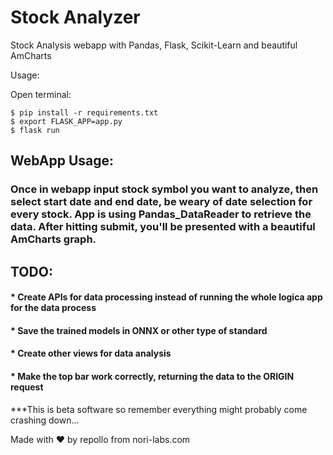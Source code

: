 # Stock Analyzer
Stock Analysis webapp with Pandas, Flask, Scikit-Learn and beautiful AmCharts


Usage:

Open terminal:

```
$ pip install -r requirements.txt
$ export FLASK_APP=app.py
$ flask run
```

## WebApp Usage:

### Once in webapp input stock symbol you want to analyze, then select start date and end date, be weary of date selection for every stock. App is using Pandas_DataReader to retrieve the data. After hitting submit, you'll be presented with a beautiful AmCharts graph.

## TODO:

#### * Create APIs for data processing instead of running the whole logica app for the data process
#### * Save the trained models in ONNX or other type of standard
#### * Create other views for data analysis
#### * Make the top bar work correctly, returning the data to the ORIGIN request


***This is beta software so remember everything might probably come crashing down...

Made with ❤ by repollo from nori-labs.com